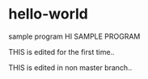# hello-world
sample program
HI SAMPLE PROGRAM


THIS is edited for the first time..

THIS is edited in non master branch..

